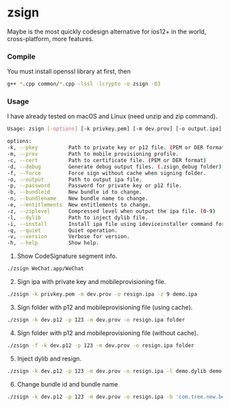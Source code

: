 # zsign
Maybe is the most quickly codesign alternative for ios12+ in the world,  cross-platform, more features.

### Compile
You must install openssl library at first, then
```bash
g++ *.cpp common/*.cpp -lssl -lcrypto -o zsign -O3
```

### Usage
I have already tested on macOS and Linux (need unzip and zip command).
```bash
Usage: zsign [-options] [-k privkey.pem] [-m dev.prov] [-o output.ipa] file|folder

options:
-k, --pkey          Path to private key or p12 file. (PEM or DER format)
-m, --prov          Path to mobile provisioning profile.
-c, --cert          Path to certificate file. (PEM or DER format)
-d, --debug         Generate debug output files. (.zsign_debug folder)
-f, --force         Force sign without cache when signing folder.
-o, --output        Path to output ipa file.
-p, --password      Password for private key or p12 file.
-b, --bundleid      New bundle id to change.
-n, --bundlename    New bundle name to change.
-e, --entitlements  New entitlements to change.
-z, --ziplevel      Compressed level when output the ipa file. (0-9)
-l, --dylib         Path to inject dylib file.
-i, --install       Install ipa file using ideviceinstaller command for test.
-q, --quiet         Quiet operation.
-v, --version       Verbose for version.
-h, --help          Show help.
```

1. Show CodeSignature segment info.
```bash
./zsign WeChat.app/WeChat
```

2. Sign ipa with private key and mobileprovisioning file.
```bash
./zsign -k privkey.pem -m dev.prov -o resign.ipa -z 9 demo.ipa
```

3. Sign folder with p12 and mobileprovisioning file (using cache).
```bash
./zsign -k dev.p12 -p 123 -m dev.prov -o resign.ipa folder
```

4. Sign folder with p12 and mobileprovisioning file (without cache).
```bash
./zsign -f -k dev.p12 -p 123 -m dev.prov -o resign.ipa folder
```

5. Inject dylib and resign.
```bash
./zsign -k dev.p12 -p 123 -m dev.prov -o resign.ipa -l demo.dylib demo.ipa 
```

6. Change bundle id and bundle name
```bash
./zsign -k dev.p12 -p 123 -m dev.prov -o resign.ipa -b 'com.tree.new.bee' -n 'TreeNewBee' demo.ipa
```